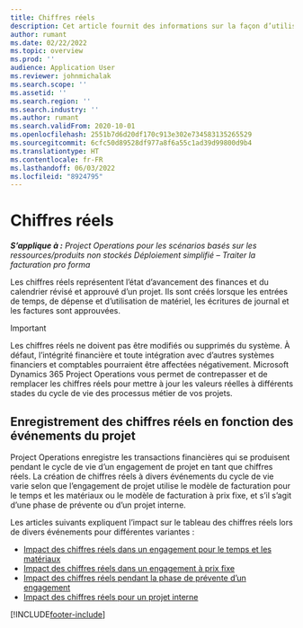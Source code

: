 ```yaml
---
title: Chiffres réels
description: Cet article fournit des informations sur la façon d’utiliser les chiffres réels dans Microsoft Dynamics 365 Project Operations.
author: rumant
ms.date: 02/22/2022
ms.topic: overview
ms.prod: ''
audience: Application User
ms.reviewer: johnmichalak
ms.search.scope: ''
ms.assetid: ''
ms.search.region: ''
ms.search.industry: ''
ms.author: rumant
ms.search.validFrom: 2020-10-01
ms.openlocfilehash: 2551b7d6d20df170c913e302e734583135265529
ms.sourcegitcommit: 6cfc50d89528df977a8f6a55c1ad39d99800d9b4
ms.translationtype: HT
ms.contentlocale: fr-FR
ms.lasthandoff: 06/03/2022
ms.locfileid: "8924795"
---
```

# <a name="actuals"></a>Chiffres réels

_**S’applique à :** Project Operations pour les scénarios basés sur les ressources/produits non stockés Déploiement simplifié – Traiter la facturation pro forma_

Les chiffres réels représentent l’état d’avancement des finances et du calendrier révisé et approuvé d’un projet. Ils sont créés lorsque les entrées de temps, de dépense et d’utilisation de matériel, les écritures de journal et les factures sont approuvées.

> [!IMPORTANT]
> Les chiffres réels ne doivent pas être modifiés ou supprimés du système. À défaut, l’intégrité financière et toute intégration avec d’autres systèmes financiers et comptables pourraient être affectées négativement. Microsoft Dynamics 365 Project Operations vous permet de contrepasser et de remplacer les chiffres réels pour mettre à jour les valeurs réelles à différents stades du cycle de vie des processus métier de vos projets.

## <a name="recording-actuals-based-on-project-events"></a>Enregistrement des chiffres réels en fonction des événements du projet

Project Operations enregistre les transactions financières qui se produisent pendant le cycle de vie d’un engagement de projet en tant que chiffres réels. La création de chiffres réels à divers événements du cycle de vie varie selon que l’engagement de projet utilise le modèle de facturation pour le temps et les matériaux ou le modèle de facturation à prix fixe, et s’il s’agit d’une phase de prévente ou d’un projet interne.

Les articles suivants expliquent l’impact sur le tableau des chiffres réels lors de divers événements pour différentes variantes :

- [Impact des chiffres réels dans un engagement pour le temps et les matériaux](ActualsonTM.md)
- [Impact des chiffres réels dans un engagement à prix fixe](ActualonFP.md)
- [Impact des chiffres réels pendant la phase de prévente d’un engagement](ActualonPreSales.md)
- [Impact des chiffres réels pour un projet interne](ActualonInternal.md)

[!INCLUDE[footer-include](../includes/footer-banner.md)]
